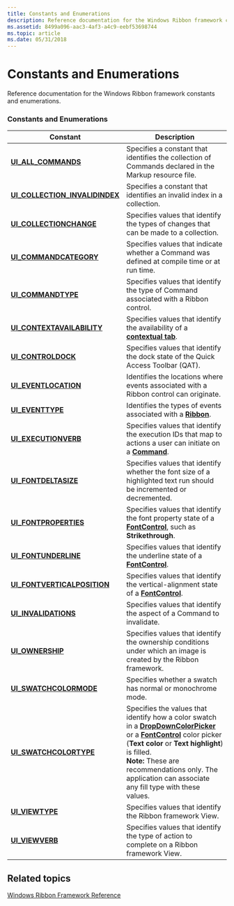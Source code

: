 ```yaml
---
title: Constants and Enumerations
description: Reference documentation for the Windows Ribbon framework constants and enumerations.
ms.assetid: 8499a096-aac3-4af3-a4c9-eebf53698744
ms.topic: article
ms.date: 05/31/2018
---
```


# Constants and Enumerations

Reference documentation for the Windows Ribbon framework constants and enumerations.

### Constants and Enumerations




| Constant | Description | 
|----------|-------------|
| <a href="/windows/desktop/windowsribbon/windowsribbon-ui-all-commands"><strong>UI_ALL_COMMANDS</strong></a><br /> | Specifies a constant that identifies the collection of Commands declared in the Markup resource file.<br /> | 
| <a href="/windows/desktop/windowsribbon/windowsribbon-ui-collection-invalidindex"><strong>UI_COLLECTION_INVALIDINDEX</strong></a><br /> | Specifies a constant that identifies an invalid index in a collection.<br /> | 
| <a href="/windows/desktop/api/uiribbon/ne-uiribbon-ui_collectionchange"><strong>UI_COLLECTIONCHANGE</strong></a><br /> | Specifies values that identify the types of changes that can be made to a collection.<br /> | 
| <a href="/previous-versions/windows/desktop/legacy/hh448736(v=vs.85)"><strong>UI_COMMANDCATEGORY</strong></a><br /> | Specifies values that indicate whether a Command was defined at compile time or at run time.<br /> | 
| <a href="/windows/desktop/api/uiribbon/ne-uiribbon-ui_commandtype"><strong>UI_COMMANDTYPE</strong></a><br /> | Specifies values that identify the type of Command associated with a Ribbon control.<br /> | 
| <a href="/windows/desktop/api/uiribbon/ne-uiribbon-ui_contextavailability"><strong>UI_CONTEXTAVAILABILITY</strong></a><br /> | Specifies values that identify the availability of a <a href="windowsribbon-element-ribbon-contextualtabs.md"><strong>contextual tab</strong></a>.<br /> | 
| <a href="/windows/desktop/api/uiribbon/ne-uiribbon-ui_controldock"><strong>UI_CONTROLDOCK</strong></a><br /> | Specifies values that identify the dock state of the Quick Access Toolbar (QAT). <br /> | 
| <a href="/windows/desktop/api/Uiribbon/ne-uiribbon-ui_eventlocation"><strong>UI_EVENTLOCATION</strong></a><br /> | Identifies the locations where events associated with a Ribbon control can originate.<br /> | 
| <a href="/windows/desktop/api/Uiribbon/ne-uiribbon-ui_eventtype"><strong>UI_EVENTTYPE</strong></a><br /> | Identifies the types of events associated with a <a href="windowsribbon-element-ribbon.md"><strong>Ribbon</strong></a>.<br /> | 
| <a href="/windows/desktop/api/uiribbon/ne-uiribbon-ui_executionverb"><strong>UI_EXECUTIONVERB</strong></a><br /> | Specifies values that identify the execution IDs that map to actions a user can initiate on a <a href="windowsribbon-element-command.md"><strong>Command</strong></a>. <br /> | 
| <a href="/windows/desktop/api/uiribbon/ne-uiribbon-ui_fontdeltasize"><strong>UI_FONTDELTASIZE</strong></a><br /> | Specifies values that identify whether the font size of a highlighted text run should be incremented or decremented.<br /> | 
| <a href="/windows/desktop/api/uiribbon/ne-uiribbon-ui_fontproperties"><strong>UI_FONTPROPERTIES</strong></a><br /> | Specifies values that identify the font property state of a <a href="windowsribbon-element-fontcontrol.md"><strong>FontControl</strong></a>, such as <strong>Strikethrough</strong>.<br /> | 
| <a href="/windows/desktop/api/uiribbon/ne-uiribbon-ui_fontunderline"><strong>UI_FONTUNDERLINE</strong></a><br /> | Specifies values that identify the underline state of a <a href="windowsribbon-element-fontcontrol.md"><strong>FontControl</strong></a>.<br /> | 
| <a href="/windows/desktop/api/uiribbon/ne-uiribbon-ui_fontverticalposition"><strong>UI_FONTVERTICALPOSITION</strong></a><br /> | Specifies values that identify the vertical-alignment state of a <a href="windowsribbon-element-fontcontrol.md"><strong>FontControl</strong></a>.<br /> | 
| <a href="/windows/desktop/api/uiribbon/ne-uiribbon-ui_invalidations"><strong>UI_INVALIDATIONS</strong></a><br /> | Specifies values that identify the aspect of a Command to invalidate.<br /> | 
| <a href="/windows/desktop/api/uiribbon/ne-uiribbon-ui_ownership"><strong>UI_OWNERSHIP</strong></a><br /> | Specifies values that identify the ownership conditions under which an image is created by the Ribbon framework.<br /> | 
| <a href="/windows/desktop/api/Uiribbon/ne-uiribbon-ui_swatchcolormode"><strong>UI_SWATCHCOLORMODE</strong></a><br /> | Specifies whether a swatch has normal or monochrome mode.<br /> | 
| [**UI_SWATCHCOLORTYPE**](/windows/desktop/api/uiribbon/ne-uiribbon-ui_swatchcolortype)<br> | Specifies the values that identify how a color swatch in a [**DropDownColorPicker**](windowsribbon-element-dropdowncolorpicker.md) or a [**FontControl**](windowsribbon-element-fontcontrol.md) color picker (**Text color** or **Text highlight**) is filled.<br> **Note:** These are recommendations only. The application can associate any fill type with these values.<br> | 
| <a href="/windows/desktop/api/uiribbon/ne-uiribbon-ui_viewtype"><strong>UI_VIEWTYPE</strong></a><br /> | Specifies values that identify the Ribbon framework View.<br /> | 
| <a href="/windows/desktop/api/uiribbon/ne-uiribbon-ui_viewverb"><strong>UI_VIEWVERB</strong></a><br /> | Specifies values that identify the type of action to complete on a Ribbon framework View.<br /> | 




 

## Related topics

<dl> <dt>

[Windows Ribbon Framework Reference](windowsribbon-reference-entry.md)
</dt> </dl>

 

